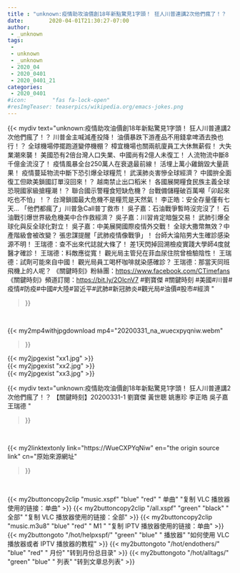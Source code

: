 ```yaml
---
title : "unknown:疫情助攻油價創18年新點驚見1字頭！ 狂人川普連講2次他們瘋了！？ 【關鍵時刻】20200331-1 劉寶傑 黃世聰 姚惠珍 李正皓 吳子嘉 王瑞德 "
date:        2020-04-01T21:30:27-07:00
author:
 - _unknown
tags:
 - 
 - unknown
 - _unknown
 - 2020_04
 - 2020_0401
 - 2020_0401_21
categories:
 - 2020_0401
#icon:        "fas fa-lock-open"
#resImgTeaser: teaserpics/wikipedia.org/emacs-jokes.png
---
```







{{< mydiv text="unknown:疫情助攻油價創18年新點驚見1字頭！ 狂人川普連講2次他們瘋了！？ 川普金主喊減產投降！ 油價暴跌下游產品不用錢拿啤酒去換也行！？ 全球機場停擺跑道變停機棚？ 樟宜機場也關兩航廈員工大休無薪假！ 大失業潮來襲！ 美國恐有2倍台灣人口失業、中國尚有2億人未復工！ 人流物流中斷8千億金流沒了！ 疫情風暴全台250萬人在衰退最前線！ 活埋上萬小雞銷毀大量蔬果！ 疫情蔓延物流中斷下恐引爆全球糧荒！ 武漢肺炎害慘全球經濟？ 中國拚全面復工但歐美鎖國訂單沒回來！？ 越南禁止出口稻米！ 各國展開糧食民族主義全球恐現國家級搶糧潮！？ 聯合國示警糧食短缺危機？ 台戰備儲糧破百萬噸「卯起來吃也不怕」！？ 台灣鎖國最大危機不是糧荒是天然氣！ 李正皓：安全存量僅有七天… 「他們都瘋了」川普急Call普丁救市！ 吳子嘉：石油戰爭暫時沒完沒了！ 石油戰引爆世界級危機美中合作救經濟？ 吳子嘉：川習肯定暗盤交易！ 武肺引爆全球化與反全球化對立！ 吳子嘉：中美展開國際疫情外交戰！ 全球大撒幣無效？中產階級會被改變？ 張忠謀提醒「武肺疫情像戰爭」！ 台師大淪陷男大生確診感染源不明！ 王瑞德：查不出來代誌就大條了！ 差1天閃掉回溯檢疫實踐大學師4度就醫才確診！ 王瑞德：料敵應從寬！ 觀光局主管兒在菲血尿住院曾檢驗陰性！ 王瑞德：試劑可能來自中國！ 觀光局員工喝杯咖啡就染感確診？ 王瑞德：那當天同班飛機上的人呢？  《關鍵時刻》粉絲團：https://www.facebook.com/CTimefans 《關鍵時刻》頻道訂閱：https://bit.ly/2OlcnV7  #劉寶傑 #關鍵時刻 #美國#川普#疫情#防疫#中國#大陸#習近平#武肺#新冠肺炎#觀光局#油價#股市#經濟 "
>}}
<br>


{{< my2mp4withjpgdownload mp4="20200331_na_wuecxpyqniw.webm"
>}}

{{< my2jpgexist "xx1.jpg" >}}<br>
{{< my2jpgexist "xx2.jpg" >}}<br>
{{< my2jpgexist "xx3.jpg" >}}<br>



{{< mydiv text="unknown:疫情助攻油價創18年新點驚見1字頭！ 狂人川普連講2次他們瘋了！？ 【關鍵時刻】20200331-1 劉寶傑 黃世聰 姚惠珍 李正皓 吳子嘉 王瑞德 "
>}}
<br>

{{< my2linktextonly link="https://WueCXPYqNiw"
en="the origin source link" cn="原始來源網址"
>}}


<br>


{{< my2buttoncopy2clip "music.xspf"        "blue"   "red"    " 单曲"  "复制 VLC 播放器使用的链接：单曲" >}} {{< my2buttoncopy2clip "/all.xspf"         "green"  "black"  " 全部"  "复制 VLC 播放器使用的链接：全部" >}} {{< my2buttoncopy2clip "music.m3u8"        "blue"   "red"    " M1 "    "复制 IPTV 播放器使用的链接：单曲" >}} {{< my2buttongoto      "/hot/helpxspf/"    "green"  "blue"   " 播放器" "如何使用 VLC 播放器或者 IPTV 播放器的教程" >}} {{< my2buttongoto      "/hot/endothers/"   "blue"   "red"    " 月份"   "转到月份总目录" >}} {{< my2buttongoto      "/hot/alltags/"     "green"  "blue"   " 列表"   "转到文章总列表" >}} 
